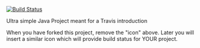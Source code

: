 [![Build Status](https://travis-ci.com/MathiasNoeClausen/travisGettingStarted.svg?branch=master)](https://travis-ci.com/MathiasNoeClausen/travisGettingStarted)

Ultra simple Java Project meant for a Travis introduction

When you have forked this project, remove the "icon" above. Later you will insert a similar icon which will provide build status for YOUR project.
